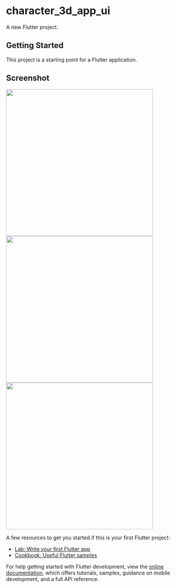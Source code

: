 # character_3d_app_ui

A new Flutter project.

## Getting Started

This project is a starting point for a Flutter application.

## Screenshot
<img height="400" src="https://github.com/aakashx58/3d_character_app/assets/106716824/e3b8fff2-7d14-42ec-a003-8170786f3e36">
<img height="400" src="https://github.com/aakashx58/3d_character_app/assets/106716824/bab5b792-2c83-4958-9af7-42a59440d08d">
<img height="400" src="https://github.com/aakashx58/3d_character_app/assets/106716824/34230828-d843-4934-b88f-522c84a0dc4c">

A few resources to get you started if this is your first Flutter project:

- [Lab: Write your first Flutter app](https://docs.flutter.dev/get-started/codelab)
- [Cookbook: Useful Flutter samples](https://docs.flutter.dev/cookbook)

For help getting started with Flutter development, view the
[online documentation](https://docs.flutter.dev/), which offers tutorials,
samples, guidance on mobile development, and a full API reference.
